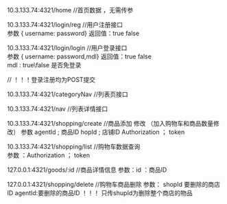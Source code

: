 10.3.133.74:4321/home    //首页数据 ，无需传参

10.3.133.74:4321/login/reg   //用户注册接口     
 参数 { username: password}   返回值：true false

10.3.133.74:4321/login/login  //用户登录接口    
参数	{ username: password,mdl}   返回值：true false                    
		mdl   :   true\false     是否免登录     

// ！！！登录注册均为POST提交

10.3.133.74:4321/categoryNav   //列表页接口

10.3.133.74:4321/nav    //列表详情接口



10.3.133.74:4321/shopping/create    //商品添加  修改  （加入购物车和商品数量修改）
 参数  	agentId ;   商品ID
 		hopId ;	店铺ID
		Authorization  ； token  

10.3.133.74:4321/shopping/list		//购物车数据查询     
参数 ：Authorization  ； token  

127.0.0.1:4321/goods/:id			//商品详情信息 
参数：id   ：商品ID

127.0.0.1:4321/shopping/delete      //购物车商品删除
参数：	shopId 要删除的商店ID
		agentId:要删除的商品ID
		！！！	只传shupId为删除整个商店的物品